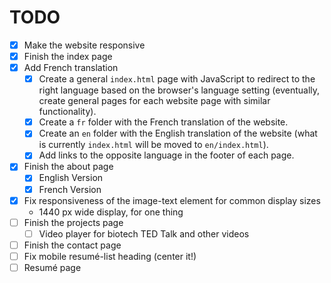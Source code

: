 # TODO

- [x] Make the website responsive
- [x] Finish the index page
- [x] Add French translation
    - [x] Create a general ``index.html`` page with JavaScript to redirect to the right language based on the browser's
      language setting (eventually, create general pages for each website page with similar functionality).
    - [x] Create a ``fr`` folder with the French translation of the website.
    - [x] Create an ``en`` folder with the English translation of the website (what is currently ``index.html`` will be
      moved to ``en/index.html``).
    - [x] Add links to the opposite language in the footer of each page.
- [x] Finish the about page
    - [x] English Version
    - [x] French Version
- [x] Fix responsiveness of the image-text element for common display sizes
    - 1440 px wide display, for one thing
- [ ] Finish the projects page
    - [ ] Video player for biotech TED Talk and other videos
- [ ] Finish the contact page
- [ ] Fix mobile resumé-list heading (center it!)
- [ ] Resumé page